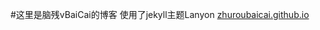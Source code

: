 #这里是脑残vBaiCai的博客
使用了jekyll主题Lanyon
<a href="https://zhuroubaicai.github.io/">zhuroubaicai.github.io</a>
